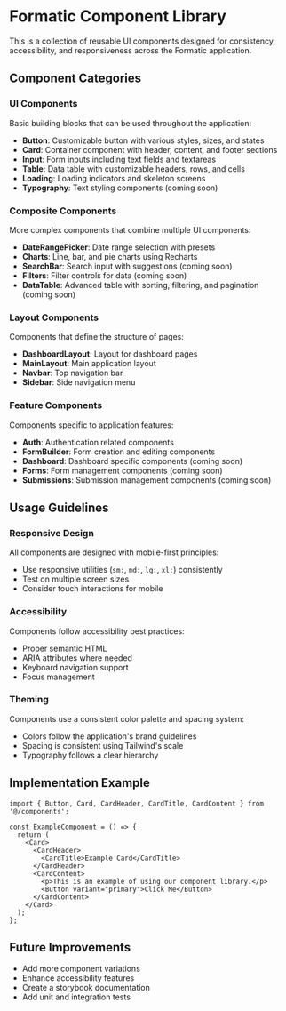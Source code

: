 # Formatic Component Library

This is a collection of reusable UI components designed for consistency, accessibility, and responsiveness across the Formatic application.

## Component Categories

### UI Components
Basic building blocks that can be used throughout the application:

- **Button**: Customizable button with various styles, sizes, and states
- **Card**: Container component with header, content, and footer sections
- **Input**: Form inputs including text fields and textareas
- **Table**: Data table with customizable headers, rows, and cells
- **Loading**: Loading indicators and skeleton screens
- **Typography**: Text styling components (coming soon)

### Composite Components
More complex components that combine multiple UI components:

- **DateRangePicker**: Date range selection with presets
- **Charts**: Line, bar, and pie charts using Recharts
- **SearchBar**: Search input with suggestions (coming soon)
- **Filters**: Filter controls for data (coming soon)
- **DataTable**: Advanced table with sorting, filtering, and pagination (coming soon)

### Layout Components
Components that define the structure of pages:

- **DashboardLayout**: Layout for dashboard pages
- **MainLayout**: Main application layout
- **Navbar**: Top navigation bar
- **Sidebar**: Side navigation menu

### Feature Components
Components specific to application features:

- **Auth**: Authentication related components
- **FormBuilder**: Form creation and editing components
- **Dashboard**: Dashboard specific components (coming soon)
- **Forms**: Form management components (coming soon)
- **Submissions**: Submission management components (coming soon)

## Usage Guidelines

### Responsive Design
All components are designed with mobile-first principles:

- Use responsive utilities (`sm:`, `md:`, `lg:`, `xl:`) consistently
- Test on multiple screen sizes
- Consider touch interactions for mobile

### Accessibility
Components follow accessibility best practices:

- Proper semantic HTML
- ARIA attributes where needed
- Keyboard navigation support
- Focus management

### Theming
Components use a consistent color palette and spacing system:

- Colors follow the application's brand guidelines
- Spacing is consistent using Tailwind's scale
- Typography follows a clear hierarchy

## Implementation Example

```tsx
import { Button, Card, CardHeader, CardTitle, CardContent } from '@/components';

const ExampleComponent = () => {
  return (
    <Card>
      <CardHeader>
        <CardTitle>Example Card</CardTitle>
      </CardHeader>
      <CardContent>
        <p>This is an example of using our component library.</p>
        <Button variant="primary">Click Me</Button>
      </CardContent>
    </Card>
  );
};
```

## Future Improvements

- Add more component variations
- Enhance accessibility features
- Create a storybook documentation
- Add unit and integration tests 